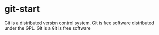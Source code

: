 # git-start
Git is a distributed version control system.
Git is free software distributed under the GPL.
Git is a 
Git is free software 